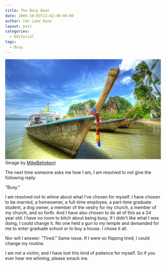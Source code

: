 ```yaml
---
title: The Busy Boat
date: 2005-10-03T11:42:49-05:00
author: Ian Luke Kane
layout: post
categories:
  - Editorial
tags:
  - Busy
---
```


![(Image by MikeBehnken)](/assets/boat.jpg)  
(Image by [MikeBehnken](http://www.flickr.com/photos/mikebehnken/5885152699/sizes/z/in/photostream/))

The next time someone asks me how I am, I am resolved to not give the
following reply:

"Busy."

I am resolved not to whine about what I've chosen for myself. I have
chosen to be married, a homeowner, a full-time employee, a part-time
graduate student, a dog owner, a member of the vestry for my church, a
member of my church, and so forth. And I have also chosen to do all of
this as a 24 year old. I have no room to bitch about being busy. If I
didn't like what I was doing, I could change it. No one held a gun to my
temple and demanded for me to enter graduate school or to buy a house. I
chose it all.

Nor will I answer: "Tired." Same issue. If I were so flipping tired, I
could change my routine.

I am not a victim, and I have lost this kind of patience for myself. So
if you ever hear me whining, please smack me.